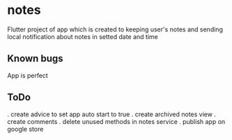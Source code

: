 # notes

Flutter project of app which is created to keeping user's notes and sending local notification about notes in setted date and time

## Known bugs

 App is perfect

## ToDo
. create advice to set app auto start to true 
. create archived notes view
. create comments
. delete unused methods in notes service
. publish app on google store
